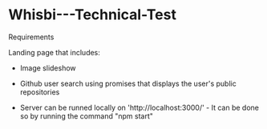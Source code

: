 # Whisbi---Technical-Test

Requirements

Landing page that includes:
- Image slideshow

- Github user search using promises that displays the user's public repositories

- Server can be runned locally on 'http://localhost:3000/' - It can be done so by running the command "npm start"